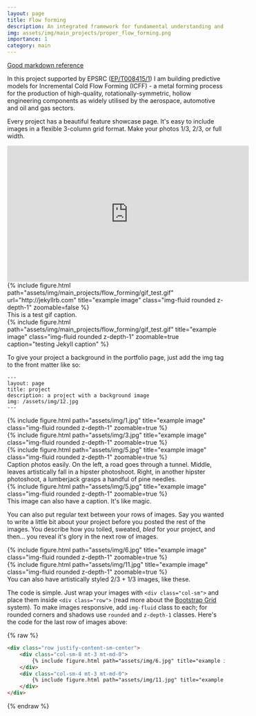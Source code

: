 ```yaml
---
layout: page
title: Flow forming
description: An integrated framework for fundamental understanding and process optimisation
img: assets/img/main_projects/proper_flow_forming.png
importance: 1
category: main
---
```


[Good markdown  reference](https://gist.github.com/roachhd/779fa77e9b90fe945b0c)
<!-- cheatsheet markdown -->

In this project supported by EPSRC ([EP/T008415/1](https://gow.epsrc.ukri.org/NGBOViewGrant.aspx?GrantRef=EP/T008415/1))  I am building predictive models for Incremental Cold Flow Forming (ICFF) - a metal forming process for the production of high-quality, rotationally-symmetric, hollow engineering components as widely utilised by the aerospace, automotive and oil and gas sectors.


Every project has a beautiful feature showcase page.
It's easy to include images in a flexible 3-column grid format.
Make your photos 1/3, 2/3, or full width.

<iframe width="560"
        height="315"
        src="https://www.youtube.com/embed/581MZC-hW0k"
        frameborder="0"
        allow="autoplay; encrypted-media"
        allowfullscreen></iframe>


<div class="row">
    <div class="col-sm mt-3 mt-md-0">
        {% include figure.html path="assets/img/main_projects/flow_forming/gif_test.gif" url="http://jekyllrb.com" title="example image" class="img-fluid rounded z-depth-1" zoomable=false %}
    </div>
</div>
<div class="caption">
    This is a test gif caption.
</div>


<div class="row">
    <div class="col-sm mt-3 mt-md-0">
        {% include figure.html path="assets/img/main_projects/flow_forming/gif_test.gif" title="example image" class="img-fluid rounded z-depth-1" zoomable=true caption="testing Jekyll caption" %}
    </div>
</div>


<!-- [<img src="https://img.youtube.com/vi/581MZC-hW0k/maxresdefault.jpg" width="50%">](https://youtu.be/581MZC-hW0k) -->

To give your project a background in the portfolio page, just add the img tag to the front matter like so:

    ---
    layout: page
    title: project
    description: a project with a background image
    img: /assets/img/12.jpg
    ---

<div class="row">
    <div class="col-sm mt-3 mt-md-0">
        {% include figure.html path="assets/img/1.jpg" title="example image" class="img-fluid rounded z-depth-1" zoomable=true %}
    </div>
    <div class="col-sm mt-3 mt-md-0">
        {% include figure.html path="assets/img/3.jpg" title="example image" class="img-fluid rounded z-depth-1" zoomable=true %}
    </div>
    <div class="col-sm mt-3 mt-md-0">
        {% include figure.html path="assets/img/5.jpg" title="example image" class="img-fluid rounded z-depth-1" zoomable=true %}
    </div>
</div>
<div class="caption">
    Caption photos easily. On the left, a road goes through a tunnel. Middle, leaves artistically fall in a hipster photoshoot. Right, in another hipster photoshoot, a lumberjack grasps a handful of pine needles.
</div>
<div class="row">
    <div class="col-sm mt-3 mt-md-0">
        {% include figure.html path="assets/img/5.jpg" title="example image" class="img-fluid rounded z-depth-1" zoomable=true %}
    </div>
</div>
<div class="caption">
    This image can also have a caption. It's like magic.
</div>

You can also put regular text between your rows of images.
Say you wanted to write a little bit about your project before you posted the rest of the images.
You describe how you toiled, sweated, *bled* for your project, and then... you reveal it's glory in the next row of images.


<div class="row justify-content-sm-center">
    <div class="col-sm-8 mt-3 mt-md-0">
        {% include figure.html path="assets/img/6.jpg" title="example image" class="img-fluid rounded z-depth-1" zoomable=true %}
    </div>
    <div class="col-sm-4 mt-3 mt-md-0">
        {% include figure.html path="assets/img/11.jpg" title="example image" class="img-fluid rounded z-depth-1" zoomable=true %}
    </div>
</div>
<div class="caption">
    You can also have artistically styled 2/3 + 1/3 images, like these.
</div>


The code is simple.
Just wrap your images with `<div class="col-sm">` and place them inside `<div class="row">` (read more about the <a href="https://getbootstrap.com/docs/4.4/layout/grid/">Bootstrap Grid</a> system).
To make images responsive, add `img-fluid` class to each; for rounded corners and shadows use `rounded` and `z-depth-1` classes.
Here's the code for the last row of images above:

{% raw %}
```html
<div class="row justify-content-sm-center">
    <div class="col-sm-8 mt-3 mt-md-0">
        {% include figure.html path="assets/img/6.jpg" title="example image" class="img-fluid rounded z-depth-1" zoomable=true %}
    </div>
    <div class="col-sm-4 mt-3 mt-md-0">
        {% include figure.html path="assets/img/11.jpg" title="example image" class="img-fluid rounded z-depth-1" zoomable=true %}
    </div>
</div>
```
{% endraw %}
